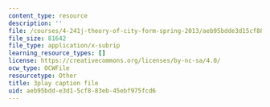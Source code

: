 ```yaml
---
content_type: resource
description: ''
file: /courses/4-241j-theory-of-city-form-spring-2013/aeb95bdde3d15cf883eb45ebf975fcd6_rbTLRBdEcqA.vtt
file_size: 81642
file_type: application/x-subrip
learning_resource_types: []
license: https://creativecommons.org/licenses/by-nc-sa/4.0/
ocw_type: OCWFile
resourcetype: Other
title: 3play caption file
uid: aeb95bdd-e3d1-5cf8-83eb-45ebf975fcd6
---
```

